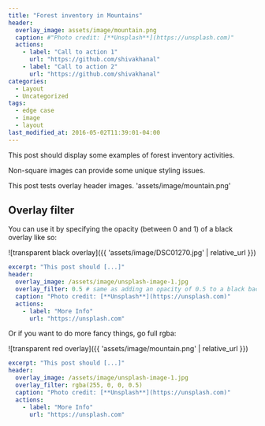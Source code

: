 ```yaml
---
title: "Forest inventory in Mountains"
header:
  overlay_image: assets/image/mountain.png
  caption: #"Photo credit: [**Unsplash**](https://unsplash.com)"
  actions:
    - label: "Call to action 1"
      url: "https://github.com/shivakhanal"
    - label: "Call to action 2"
      url: "https://github.com/shivakhanal"
categories:
  - Layout
  - Uncategorized
tags:
  - edge case
  - image
  - layout
last_modified_at: 2016-05-02T11:39:01-04:00
---
```


This post should display some examples of forest inventory  activities.  

Non-square images can provide some unique styling issues.

This post tests overlay header images. 'assets/image/mountain.png'

## Overlay filter

You can use it by specifying the opacity (between 0 and 1) of a black overlay like so:

![transparent black overlay]({{ 'assets/image/DSC01270.jpg' | relative_url }})

```yaml
excerpt: "This post should [...]"
header:
  overlay_image: /assets/image/unsplash-image-1.jpg
  overlay_filter: 0.5 # same as adding an opacity of 0.5 to a black background
  caption: "Photo credit: [**Unsplash**](https://unsplash.com)"
  actions:
    - label: "More Info"
      url: "https://unsplash.com"
```

Or if you want to do more fancy things, go full rgba:

![transparent red overlay]({{ 'assets/image/mountain.png' | relative_url }})

```yaml
excerpt: "This post should [...]"
header:
  overlay_image: /assets/image/unsplash-image-1.jpg
  overlay_filter: rgba(255, 0, 0, 0.5)
  caption: "Photo credit: [**Unsplash**](https://unsplash.com)"
  actions:
    - label: "More Info"
      url: "https://unsplash.com"
```
